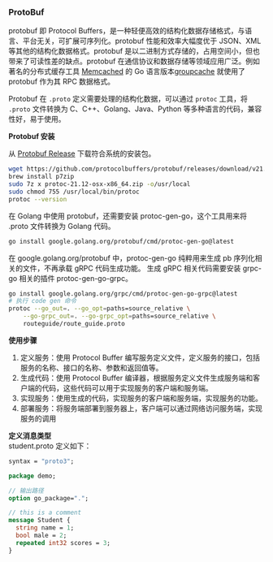 ### ProtoBuf

protobuf 即 Protocol Buffers，是一种轻便高效的结构化数据存储格式，与语言、平台无关，可扩展可序列化。protobuf 性能和效率大幅度优于 JSON、XML 等其他的结构化数据格式。protobuf 是以二进制方式存储的，占用空间小，但也带来了可读性差的缺点。protobuf 在通信协议和数据存储等领域应用广泛。例如著名的分布式缓存工具 [Memcached](https://memcached.org/) 的 Go 语言版本[groupcache](https://github.com/golang/groupcache) 就使用了 protobuf 作为其 RPC 数据格式。

Protobuf 在 `.proto` 定义需要处理的结构化数据，可以通过 `protoc` 工具，将 `.proto` 文件转换为 C、C++、Golang、Java、Python 等多种语言的代码，兼容性好，易于使用。

**Protobuf 安装**  

从 [Protobuf Release](https://github.com/protocolbuffers/protobuf/releases) 下载符合系统的安装包。

```bash
wget https://github.com/protocolbuffers/protobuf/releases/download/v21.12/protoc-21.12-osx-x86_64.zip
brew install p7zip
sudo 7z x protoc-21.12-osx-x86_64.zip -o/usr/local
sudo chmod 755 /usr/local/bin/protoc
protoc --version
```

在 Golang 中使用 protobuf，还需要安装 protoc-gen-go，这个工具用来将 .proto 文件转换为 Golang 代码。

```bash
go install google.golang.org/protobuf/cmd/protoc-gen-go@latest
```

在 google.golang.org/protobuf 中，protoc-gen-go 纯粹用来生成 pb 序列化相关的文件，不再承载 gRPC 代码生成功能。
生成 gRPC 相关代码需要安装 grpc-go 相关的插件 protoc-gen-go-grpc。

```bash
go install google.golang.org/grpc/cmd/protoc-gen-go-grpc@latest
# 执行 code gen 命令
protoc --go_out=. --go_opt=paths=source_relative \
    --go-grpc_out=. --go-grpc_opt=paths=source_relative \
    routeguide/route_guide.proto
```

**使用步骤**  
1. 定义服务：使用 Protocol Buffer 编写服务定义文件，定义服务的接口，包括服务的名称、接口的名称、参数和返回值等。
2. 生成代码：使用 Protocol Buffer 编译器，根据服务定义文件生成服务端和客户端的代码，这些代码可以用于实现服务的客户端和服务端。
3. 实现服务：使用生成的代码，实现服务的客户端和服务端，实现服务的功能。
4. 部署服务：将服务端部署到服务器上，客户端可以通过网络访问服务端，实现服务的调用

**定义消息类型**  
student.proto 定义如下：
```proto
syntax = "proto3";

package demo;

// 输出路径
option go_package=".";

// this is a comment
message Student {
  string name = 1;
  bool male = 2;
  repeated int32 scores = 3;
}
```

